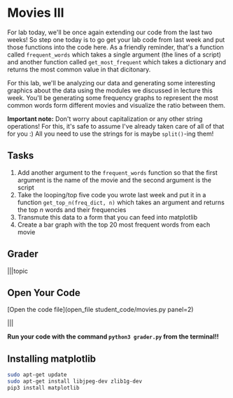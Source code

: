 # Movies III

For lab today, we'll be once again extending our code from the last two weeks! So step one today is to go get your lab code from last week and put those functions into the code here. As a friendly reminder, that's a function called `frequent_words` which takes a single argument (the lines of a script) and another function called `get_most_frequent` which takes a dictionary and returns the most common value in that dicitonary.

For this lab, we'll be analyzing our data and generating some interesting graphics about the data using the modules we discussed in lecture this week. You'll be generating some frequency graphs to represent the most common words form different movies and visualize the ratio between them.

**Important note:** Don't worry about capitalization or any other string operations! For this, it's safe to assume I've already taken care of all of that for you :) All you need to use the strings for is maybe `split()`-ing them!

## Tasks
1. Add another argument to the `frequent_words` function so that the first argument is the name of the movie and the second argument is the script
2. Take the looping/top five code you wrote last week and put it in a function `get_top_n(freq_dict, n)` which takes an argument and returns the top *n* words and their frequencies
3. Transmute this data to a form that you can feed into matplotlib
4. Create a bar graph with the top 20 most frequent words from each movie

## Grader

|||topic
## Open Your Code

[Open the code file](open_file student_code/movies.py panel=2)

|||

**Run your code with the command `python3 grader.py` from the terminal!!**

## Installing matplotlib

```bash
sudo apt-get update
sudo apt-get install libjpeg-dev zlib1g-dev
pip3 install matplotlib
```
